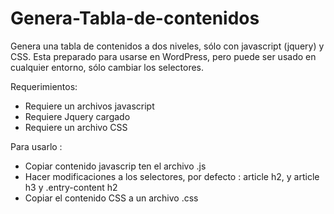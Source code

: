 # Genera-Tabla-de-contenidos
Genera una tabla de contenidos a dos niveles, sólo con javascript (jquery) y CSS.
Esta preparado para usarse en WordPress, pero puede ser usado en cualquier entorno, sólo cambiar los selectores.

Requerimientos: 
- Requiere un archivos javascript
- Requiere Jquery cargado
- Requiere un archivo CSS

Para usarlo :
- Copiar contenido javascrip ten el archivo .js
- Hacer modificaciones a los selectores, por defecto : article h2, y article h3 y .entry-content h2
- Copiar el contenido CSS a un archivo .css
